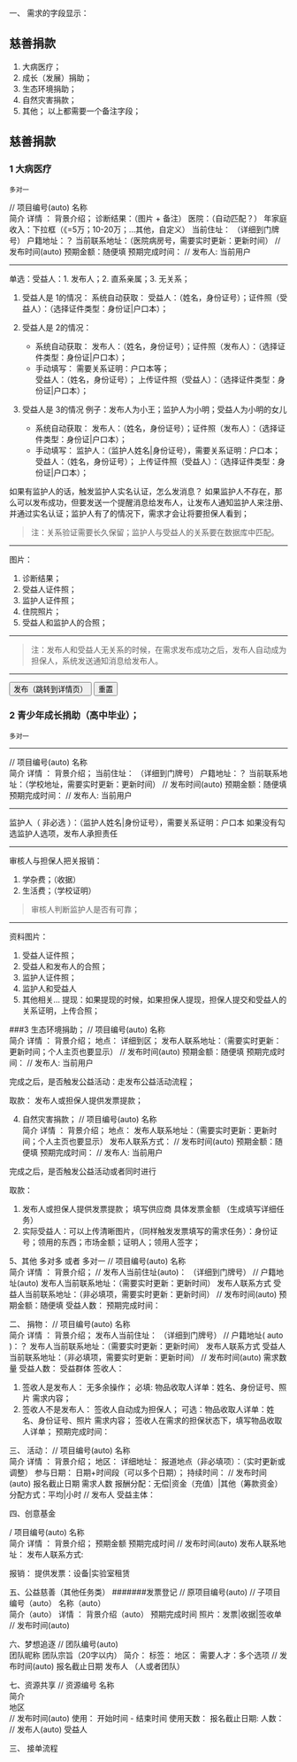 一、 需求的字段显示：
## 慈善捐款
1. 大病医疗；
2. 成长（发展）捐助；
3. 生态环境捐助；
4. 自然灾害捐款；
5. 其他；
以上都需要一个备注字段；

## 慈善捐款
### 1 大病医疗
`多对一`

// 项目编号(auto)
名称   
简介 
详情 ： 背景介绍；
诊断结果：（图片 + 备注）
医院：（自动匹配？）
年家庭收入：下拉框（《=5万；10-20万；...其他，自定义）
当前住址： （详细到门牌号）
户籍地址：？
当前联系地址：（医院病房号，需要实时更新：更新时间）
// 发布时间(auto)
预期金额：随便填
预期完成时间：
// 发布人: 当前用户 

---

单选：受益人：1. 发布人；2. 直系亲属；3. 无关系；
1. 受益人是 1的情况：
   系统自动获取： 受益人：（姓名，身份证号）；证件照（受益人）：（选择证件类型：身份证|户口本）；
2. 受益人是 2的情况：
   * 系统自动获取： 发布人：（姓名，身份证号）；证件照（发布人）：（选择证件类型：身份证|户口本）；
   * 手动填写： 
   需要关系证明：户口本等；  
   受益人：（姓名，身份证号）；
   上传证件照（受益人）：（选择证件类型：身份证|户口本）；
   
3. 受益人是 3的情况
   例子：发布人为小王；监护人为小明；受益人为小明的女儿
   * 系统自动获取： 发布人：（姓名，身份证号）；证件照（发布人）：（选择证件类型：身份证|户口本）；
   * 手动填写： 
   监护人：（监护人姓名|身份证号），需要关系证明：户口本；  
   受益人：（姓名，身份证号）；
   上传证件照（受益人）：（选择证件类型：身份证|户口本）；

如果有监护人的话，触发监护人实名认证，怎么发消息？
如果监护人不存在，那么可以发布成功，但要发送一个提醒消息给发布人，让发布人通知监护人来注册、并通过实名认证；监护人有了的情况下，需求才会让将要担保人看到；

> 注：关系验证需要长久保留；监护人与受益人的关系要在数据库中匹配。

---
图片：
1. 诊断结果；
2. 受益人证件照；
3. 监护人证件照；
4. 住院照片；
5. 受益人和监护人的合照；

---

> 注：发布人和受益人无关系的时候，在需求发布成功之后，发布人自动成为担保人，系统发送通知消息给发布人。

---

 
<button>发布（跳转到详情页）</button>    <button>重置</button>


### 2 青少年成长捐助（高中毕业）；
`多对一`

---

// 项目编号(auto)
名称   
简介 
详情 ： 背景介绍；
当前住址： （详细到门牌号）
户籍地址：？
当前联系地址：（学校地址，需要实时更新：更新时间）
// 发布时间(auto)
预期金额：随便填
预期完成时间：
// 发布人: 当前用户 

---

监护人（ 非必选 ）：（监护人姓名|身份证号），需要关系证明：户口本
如果没有勾选监护人选项，发布人承担责任

---

审核人与担保人把关报销：
1. 学杂费；（收据）
2. 生活费；（学校证明）

> 审核人判断监护人是否有可靠；

---

资料图片：
1. 受益人证件照；
2. 受益人和发布人的合照；
3. 监护人证件照；
4. 监护人和受益人
5. 其他相关...
提现：如果提现的时候，如果担保人提现，担保人提交和受益人的关系证明，上传合照；

###3 生态环境捐助；
// 项目编号(auto)
名称   
简介 
详情 ： 背景介绍；
地点： 详细到区；
发布人联系地址：（需要实时更新：更新时间；个人主页也要显示）
// 发布时间(auto)
预期金额：随便填
预期完成时间：
// 发布人: 当前用户 

完成之后，是否触发公益活动：走发布公益活动流程；

取款：
发布人或担保人提供发票提款；


4. 自然灾害捐款；
// 项目编号(auto)
名称   
简介 
详情 ： 背景介绍；
地点： 
发布人联系地址：（需要实时更新：更新时间；个人主页也要显示）
发布人联系方式：
// 发布时间(auto)
预期金额：随便填
预期完成时间：
// 发布人: 当前用户 


完成之后，是否触发公益活动或者同时进行


取款：
1. 发布人或担保人提供发票提款； 填写供应商  具体发票金额 （生成填写详细任务）
2. 实际受益人：可以上传清晰图片，（同样触发发票填写的需求任务）：身份证号；领用的东西；市场金额；证明人；领用人签字；

5、其他
多对多 或者 多对一
// 项目编号(auto)
名称   
简介 
详情 ： 背景介绍；
// 发布人当前住址(auto)： （详细到门牌号）
// 户籍地址(auto)
发布人当前联系地址：（需要实时更新：更新时间）
发布人联系方式
受益人当前联系地址：（非必填项，需要实时更新：更新时间）
// 发布时间(auto)
预期金额：随便填
受益人数：
预期完成时间：



二、 捐物：
// 项目编号(auto)
名称   
简介 
详情 ： 背景介绍；
发布人当前住址： （详细到门牌号）
// 户籍地址( auto )：？
发布人当前联系地址：（需要实时更新：更新时间）
发布人联系方式
受益人当前联系地址：（非必填项，需要实时更新：更新时间）
// 发布时间(auto)
需求数量
受益人数：  受益群体
签收人：
  1. 签收人是发布人： 无多余操作；
  必填: 物品收取人详单：姓名、身份证号、照片 需求内容；
  2. 签收人不是发布人： 签收人自动成为担保人；
  可选：物品收取人详单：姓名、身份证号、照片 需求内容；
  签收人在需求的担保状态下，填写物品收取人详单；
预期完成时间：

三、 活动：
// 项目编号(auto)
名称   
简介 
详情 ： 背景介绍；
地区：
详细地址：
报道地点（非必填项）：（实时更新或调整）
参与日期： 日期+时间段（可以多个日期）；
持续时间：
// 发布时间(auto)
报名截止日期
需求人数
报酬分配：无偿|资金（充值）|其他（筹款资金）
分配方式：平均|小时
// 发布人
受益主体：

四、创意基金

/ 项目编号(auto)
名称   
简介 
详情 ： 背景介绍；
预期金额 
预期完成时间
// 发布时间(auto)
发布人联系地址：
发布人联系方式:

报销：
提供发票：设备|实验室租赁

五、公益慈善（其他任务类）
#######发票登记
// 原项目编号(auto)
// 子项目编号（auto）
名称（auto）   
简介（auto） 
详情 ： 背景介绍（auto）
预期完成时间
照片：发票|收据|签收单
// 发布时间(auto)

六、梦想追逐
// 团队编号(auto)  
团队昵称
团队宗旨（20字以内）
简介： 
标签：
地区：
需要人才：多个选项
// 发布时间(auto)
报名截止日期
发布人 （人或者团队）

七、资源共享
// 资源编号
名称   
简介    
地区  
// 发布时间(auto)
使用： 开始时间 - 结束时间
使用天数：
报名截止日期:
人数：
// 发布人(auto)
受益人



三、 接单流程